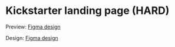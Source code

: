 # Kickstarter landing page (HARD)

Preview: [Figma design](https://olya-yevsieienko.github.io/Kickstarter/)

Design: [Figma design](https://www.figma.com/file/Ujp7bCFuvuJlkn8TSbQPSZ/%E2%84%9611-(kickstarter)?node-id=0%3A1)
